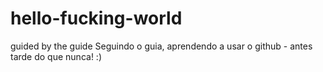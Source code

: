 # hello-fucking-world
guided by the guide
Seguindo o guia, aprendendo a usar o github - antes tarde do que nunca! :)
